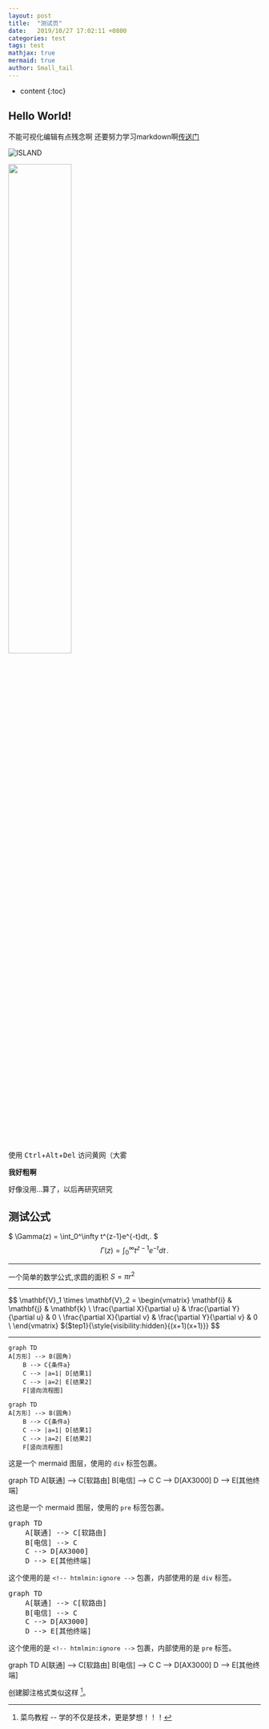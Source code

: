 ```yaml
---
layout: post
title:  "测试页"
date:   2019/10/27 17:02:11 +0800
categories: test
tags: test
mathjax: true
mermaid: true
author: Small_tail
---
```


* content
{:toc}


## Hello World! 

不能可视化编辑有点残念啊
还要努力学习markdown啊[传送门](https://www.runoob.com/markdown/md-tutorial.html)




![ISLAND](https://i.loli.net/2019/10/03/AMaJDk6sXqiHIBY.jpg "Island")

<img src="https://i.loli.net/2019/10/03/AMaJDk6sXqiHIBY.jpg" width="50%">

使用 <kbd>Ctrl</kbd>+<kbd>Alt</kbd>+<kbd>Del</kbd> 访问黄网（大雾

**我好粗啊**  

好像没用…算了，以后再研究研究  
## 测试公式  

$ \Gamma(z) = \int_0^\infty t^{z-1}e^{-t}dt\,. $
$$\Gamma(z) = \int_0^\infty t^{z-1}e^{-t}dt\,.$$

---

一个简单的数学公式,求圆的面积 $S=\pi r^2$   

---

$$
\mathbf{V}_1 \times \mathbf{V}_2 =  \begin{vmatrix} 
\mathbf{i} & \mathbf{j} & \mathbf{k} \\
\frac{\partial X}{\partial u} &  \frac{\partial Y}{\partial u} & 0 \\
\frac{\partial X}{\partial v} &  \frac{\partial Y}{\partial v} & 0 \\
\end{vmatrix}
${$tep1}{\style{visibility:hidden}{(x+1)(x+1)}}
$$

---

```mermaid
graph TD
A[方形] --> B(圆角)
    B --> C{条件a}
    C --> |a=1| D[结果1]
    C --> |a=2| E[结果2]
    F[竖向流程图]
```


```mermaid
graph TD
A[方形] --> B(圆角)
    B --> C{条件a}
    C --> |a=1| D[结果1]
    C --> |a=2| E[结果2]
    F[竖向流程图]
```


这是一个 mermaid 图层，使用的 `div` 标签包裹。  

<div class="mermaid">
graph TD 
    A[联通] --> C[软路由] 
    B[电信] --> C
    C --> D[AX3000]
    D --> E[其他终端]
</div>

这也是一个 mermaid 图层，使用的 `pre` 标签包裹。

<pre class="mermaid">
graph TD 
    A[联通] --> C[软路由] 
    B[电信] --> C
    C --> D[AX3000]
    D --> E[其他终端]
</pre>

这个使用的是 `<!-- htmlmin:ignore -->` 包裹，内部使用的是 `div` 标签。

<!-- htmlmin:ignore -->
<pre class="mermaid">
graph TD 
    A[联通] --> C[软路由] 
    B[电信] --> C
    C --> D[AX3000]
    D --> E[其他终端]
</pre>
<!-- htmlmin:ignore -->

这个使用的是 `<!-- htmlmin:ignore -->` 包裹，内部使用的是 `pre` 标签。

<!-- htmlmin:ignore -->
<div class="mermaid">
graph TD 
    A[联通] --> C[软路由] 
    B[电信] --> C
    C --> D[AX3000]
    D --> E[其他终端]
</div>
<!-- htmlmin:ignore -->




创建脚注格式类似这样 [^RUNOOB]。

[^RUNOOB]: 菜鸟教程 -- 学的不仅是技术，更是梦想！！！
